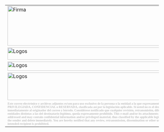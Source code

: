 <table border=0>
	<tr border=0>
		<td colspan="6" border=0>
				<img width=700 height=130 src="Firma_Erick_2022_archivos/image002.jpg" alt=Firma>
  		</td>
 	</tr>
 	<tr border=0>
		<td border=0>
				<a href="https://www.excelform.mx/">
				<img src="https://www.dropbox.com/s/aign9n93dnkfapg/image003.jpg?raw=1" width=500 height=40 alt=Logos>
				</a>													      
  		</td>
  		<td border=0>											      
				<a href="https://www.facebook.com/ExcelFormMX">
				<img width=35 height=40 src="https://www.dropbox.com/s/mw0kjvg9516hhmh/image005.png?raw=1" alt=Logos>
				</a>
  		</td>
  		<td border=0>
				<a href="https://twitter.com/ExcelForm_GL">
				<img width=35 height=40 src="https://www.dropbox.com/s/njl9jmcujlbbrtx/image007.png?raw=1" alt=Logos>
				</a>
  		</td>
  		<td border=0>
				<a href="https://www.instagram.com/excelformmx/">
				<img width=35 height=40 src="https://www.dropbox.com/s/q4rw60wkzfxadf8/image009.png?raw=1" alt=Logos>
				</a>
  		</td>
  		<td border=0>
				<a href="https://www.linkedin.com/company/excelform/">
				<img width=35 height=40 src="https://www.dropbox.com/s/cf3llc5h9pnm3mp/image011.png?raw=1" alt=Logos>
				</a>
  		</td>
  		<td border=0>
				<a href="https://www.youtube.com/channel/UCDW0yZ_W-Z7VBCEYZwaTsdg">
				<img width=35 height=40 src="https://www.dropbox.com/s/73ct38vy881l73f/image013.png?raw=1" alt=Logos>
				</a>
  		</td>
 	</tr>
 	<tr border=0>
  		<td colspan="6" border=0>
				<img width=700 height=30 src="https://www.dropbox.com/s/fqkjziuy0pzva5f/image015.jpg?raw=1" alt=Logos>
  		</td>
 	</tr>
 	<tr border=0>
  		<td colspan="6" border=0>
				<img width=700 height=90 src="https://www.dropbox.com/s/72ak8o6khpsu4xl/image017.jpg?raw=1" alt=Logos>
  		</td>
 	</tr>
 	<tr border=0>
  		<td colspan="6" border=0><b>
				<span style='font-size:7.5pt;font-family:"Times New Roman",serif;mso-fareast-font-family:"Times New Roman";color:silver'>
				Este correo
				  electrónico y archivos adjuntos es/son para uso exclusivo de la persona o la
				  entidad a la que expresamente se le ha enviado, y puede contener información
				  PRIVILEGIADA, CONFIDENCIAL o RESERVADA, clasificada así por la legislación
				  aplicable. Si usted no es el destinatario legítimo del mismo, por favor
				  repórtelo inmediatamente al originador del correo y bórrelo. Considérese
				  notificado que cualquier revisión, retransmisión, difusión o cualquier otro
				  uso de este correo, por personas o entidades distintas a las del destinatario
				  legítimo, queda expresamente prohibido. This e-mail and/or its attachments
				  is/are intended only for the person or entity to which it is addressed and
				  may contain confidential information and/or privileged material, thus classified
				  by the applicable legislation. If you are not intended recipient, please
				  notify it to the sender and delete immediately. You are hereby notified that
				  any review, retransmission, dissemination or other use of this e-mail by
				  persons or entities other than the intended recipient is prohibited.
				</span></b>
  		</td>
 	</tr>
</table>
